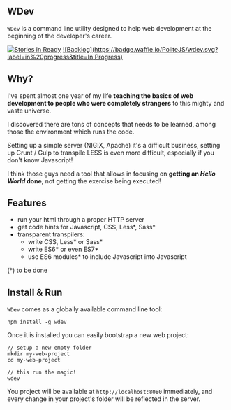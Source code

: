 WDev
---

`WDev` is a command line utility designed to help web development at the beginning 
of the developer's career.

[![Stories in Ready](https://badge.waffle.io/PoliteJS/wdev.svg?label=ready&title=Ready)](http://waffle.io/PoliteJS/wdev)
[![Backlog](https://badge.waffle.io/PoliteJS/wdev.svg?label=in%20progress&title=In Progress)](http://waffle.io/PoliteJS/wdev)

## Why?

I've spent almost one year of my life **teaching the basics of web development to people who were completely strangers** to this mighty and vaste universe.

I discovered there are tons of concepts that needs to be learned, among those the environment which runs the code.

Setting up a simple server (NIGIX, Apache) it's a difficult business, setting up Grunt / Gulp to transpile LESS is even more difficult, especially if you don't know Javascript!

I think those guys need a tool that allows in focusing on **getting an _Hello World_ done**, not getting the exercise being executed!

## Features

- run your html through a proper HTTP server
- get code hints for Javascript, CSS, Less*, Sass*
- transparent transpilers:
  - write CSS, Less* or Sass* 
  - write ES6* or even ES7*
  - use ES6 modules* to include Javascript into Javascript
  
(*) to be done

## Install & Run

`WDev` comes as a globally available command line tool:

    npm install -g wdev
    
    
Once it is installed you can easily bootstrap a new web project:

    // setup a new empty folder
    mkdir my-web-project
    cd my-web-project
    
    // this run the magic!
    wdev 
   
You project will be available at `http://localhost:8080` immediately, and every 
change in your project's folder will be reflected in the server.
   